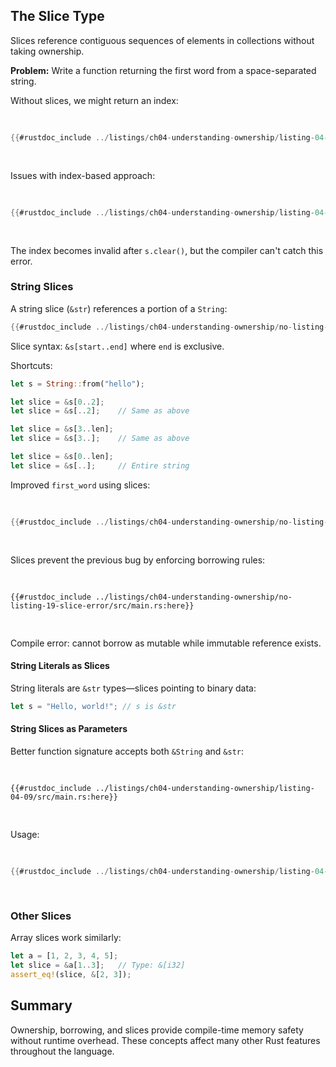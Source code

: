 ## The Slice Type

Slices reference contiguous sequences of elements in collections without taking ownership.

**Problem:** Write a function returning the first word from a space-separated string.

Without slices, we might return an index:

<Listing number="4-7" file-name="src/main.rs" caption="The `first_word` function that returns a byte index value into the `String` parameter">

```rust
{{#rustdoc_include ../listings/ch04-understanding-ownership/listing-04-07/src/main.rs:here}}
```

</Listing>

Issues with index-based approach:

<Listing number="4-8" file-name="src/main.rs" caption="Storing the result from calling the `first_word` function and then changing the `String` contents">

```rust
{{#rustdoc_include ../listings/ch04-understanding-ownership/listing-04-08/src/main.rs:here}}
```

</Listing>

The index becomes invalid after `s.clear()`, but the compiler can't catch this error.

### String Slices

A string slice (`&str`) references a portion of a `String`:

```rust
{{#rustdoc_include ../listings/ch04-understanding-ownership/no-listing-17-slice/src/main.rs:here}}
```

Slice syntax: `&s[start..end]` where `end` is exclusive.

Shortcuts:
```rust
let s = String::from("hello");

let slice = &s[0..2];
let slice = &s[..2];    // Same as above

let slice = &s[3..len];
let slice = &s[3..];    // Same as above

let slice = &s[0..len];
let slice = &s[..];     // Entire string
```

Improved `first_word` using slices:

<Listing number="04-4" file-name="src/main.rs" caption="Example code in src/main.rs">

```rust
{{#rustdoc_include ../listings/ch04-understanding-ownership/no-listing-18-first-word-slice/src/main.rs:here}}
```

</Listing>

Slices prevent the previous bug by enforcing borrowing rules:

<Listing number="04-4" file-name="src/main.rs" caption="Example code in src/main.rs">

```rust,ignore,does_not_compile
{{#rustdoc_include ../listings/ch04-understanding-ownership/no-listing-19-slice-error/src/main.rs:here}}
```

</Listing>

Compile error: cannot borrow as mutable while immutable reference exists.

#### String Literals as Slices

String literals are `&str` types—slices pointing to binary data:

```rust
let s = "Hello, world!"; // s is &str
```

#### String Slices as Parameters

Better function signature accepts both `&String` and `&str`:

<Listing number="4-9" caption="Improving the `first_word` function by using a string slice for the type of the `s` parameter">

```rust,ignore
{{#rustdoc_include ../listings/ch04-understanding-ownership/listing-04-09/src/main.rs:here}}
```

</Listing>

Usage:

<Listing number="04-4" file-name="src/main.rs" caption="Example code in src/main.rs">

```rust
{{#rustdoc_include ../listings/ch04-understanding-ownership/listing-04-09/src/main.rs:usage}}
```

</Listing>

### Other Slices

Array slices work similarly:

```rust
let a = [1, 2, 3, 4, 5];
let slice = &a[1..3];   // Type: &[i32]
assert_eq!(slice, &[2, 3]);
```

## Summary

Ownership, borrowing, and slices provide compile-time memory safety without runtime overhead. These concepts affect many other Rust features throughout the language.

[ch13]: ch13-02-iterators.html
[ch6]: ch06-02-match.html#patterns-that-bind-to-values
[strings]: ch08-02-strings.html#storing-utf-8-encoded-text-with-strings
[deref-coercions]: ch15-02-deref.html#implicit-deref-coercions-with-functions-and-methods
